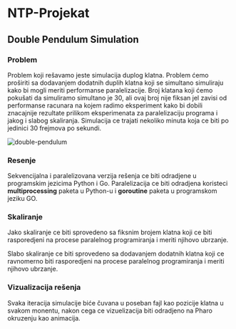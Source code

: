 # NTP-Projekat

## Double Pendulum Simulation

### Problem
Problem koji rešavamo jeste simulacija duplog klatna. Problem ćemo proširiti sa dodavanjem dodatnih duplih klatna koji se simultano simuliraju kako bi mogli meriti 
performanse paralelizacije. Broj klatana koji ćemo pokušati da simuliramo simultano je 30, ali ovaj broj nije fiksan jel zavisi od performanse racunara na kojem radimo eksperiment kako bi dobili znacajnije rezultate prilikom eksperimenata za paralelizaciju programa i jakog i slabog skaliranja. Simulacija ce trajati nekoliko minuta koja ce biti po jedinici 30 frejmova po sekundi.

![double-pendulum](https://user-images.githubusercontent.com/34009136/131214128-3c4bb9fe-5db6-439f-8f46-fc1c1d026256.gif)

### Resenje
Sekvencijalna i paralelizovana verzija rešenja ce biti odradjene u programskim jezicima Python i Go.
Paralelizacija ce biti odradjena koristeci **multiprocessing** paketa u Python-u i **goroutine** paketa u programskom jeziku GO.

### Skaliranje
Jako skaliranje ce biti sprovedeno sa fiksnim brojem klatna koji ce biti rasporedjeni na procese paralelnog programiranja i meriti njihovo ubrzanje.

Slabo skaliranje ce biti sprovedeno sa dodavanjem dodatnih klatna koji ce ravnomerno biti rasporedjeni na procese paralelnog programiranja i meriti njihovo ubrzanje.

### Vizualizacija rešenja
Svaka iteracija simulacije biće čuvana u poseban fajl kao pozicije klatna u svakom monentu, nakon cega ce vizuelizacija biti odradjeno na Pharo okruzenju kao animacija.
